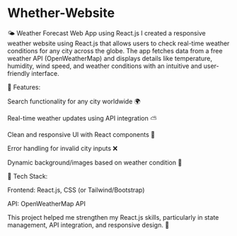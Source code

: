 # Whether-Website
🌤️ Weather Forecast Web App using React.js
I created a responsive weather website using React.js that allows users to check real-time weather conditions for any city across the globe. The app fetches data from a free weather API (OpenWeatherMap) and displays details like temperature, humidity, wind speed, and weather conditions with an intuitive and user-friendly interface.

🔹 Features:

Search functionality for any city worldwide 🌍

Real-time weather updates using API integration ⛅

Clean and responsive UI with React components 🎨

Error handling for invalid city inputs ❌

Dynamic background/images based on weather condition 🌈

🔹 Tech Stack:

Frontend: React.js, CSS (or Tailwind/Bootstrap)

API: OpenWeatherMap API

This project helped me strengthen my React.js skills, particularly in state management, API integration, and responsive design. 🚀
